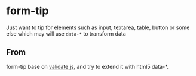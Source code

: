 # form-tip

Just want to tip for elements such as input, textarea, table, button or some else which may will use `data-*` to transform data

## From
  form-tip base on [validate.js](https://github.com/sofish/validator.js), and try to extend it with html5 data-*.
